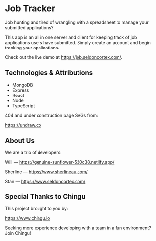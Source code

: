 # Job Tracker

Job hunting and tired of wrangling with a spreadsheet to manage your submitted applications?

This app is an all in one server and client for keeping track of job applications users have submitted. Simply create an account and begin tracking your applications.

Check out the live demo at https://job.seldoncortex.com/. 


## Technologies & Attributions

- MongoDB 
- Express 
- React
- Node
- TypeScript

404 and under construction page SVGs from: 

https://undraw.co

## About Us

We are a trio of developers:

Will — https://genuine-sunflower-520c38.netlify.app/

Sherline — https://www.sherlineau.com/

Stan — https://www.seldoncortex.com/

## Special Thanks to Chingu

This project brought to you by:

https://www.chingu.io

Seeking more experience developing with a team in a fun environment? Join Chingu!

